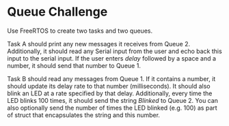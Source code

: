 # Queue Challenge

Use FreeRTOS to create two tasks and two queues. 

Task A should print any new messages it receives from Queue 2. Additionally, it should read any Serial input from the user and echo back this input to the serial input. If the user enters *delay* followed by a space and a number, it should send that number to Queue 1.

Task B should read any messages from Queue 1. If it contains a number, it should update its delay rate to that number (milliseconds). It should also blink an LED at a rate specified by that delay. Additionally, every time the LED blinks 100 times, it should send the string *Blinked* to Queue 2. You can also optionally send the number of times the LED blinked (e.g. 100) as part of struct that encapsulates the string and this number.